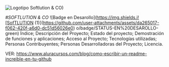 

![Logotipo Softlution & CO)](https://github.com/user-attachments/assets/4dc8180c-d971-4f43-a982-1674b3cf585b)

<em> #SOFTLUTION & CO  </em>
![Badge en Desarollo](https://img.shields.i![SofTLUTION (1)](https://github.com/user-attachments/assets/da265017-f062-420f-a6d0-dc51d56026e0)
o/badge/STATUS-EN%20DESAROLLO-green) <html br>
Índice;
Descripción del Proyecto;
Estado del proyecto;
Demostración de funciones y aplicaciones;
Acceso al Proyecto;
Tecnologías utilizadas;
Personas Contribuyentes;
Personas Desarrolladoras del Proyecto;
Licencia.

VER: https://www.aluracursos.com/blog/como-escribir-un-readme-increible-en-tu-github
